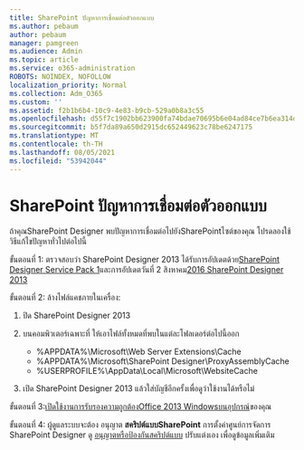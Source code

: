 ```yaml
---
title: SharePoint ปัญหาการเชื่อมต่อตัวออกแบบ
ms.author: pebaum
author: pebaum
manager: pamgreen
ms.audience: Admin
ms.topic: article
ms.service: o365-administration
ROBOTS: NOINDEX, NOFOLLOW
localization_priority: Normal
ms.collection: Adm_O365
ms.custom: ''
ms.assetid: f2b1b6b4-10c9-4e83-b9cb-529a0b8a3c55
ms.openlocfilehash: d55f7c1902bb623900fa74bdae70695b6e04ad84ce7b6ea314db614283ec436d
ms.sourcegitcommit: b5f7da89a650d2915dc652449623c78be6247175
ms.translationtype: MT
ms.contentlocale: th-TH
ms.lasthandoff: 08/05/2021
ms.locfileid: "53942044"
---
```

# <a name="sharepoint-designer-connection-issues"></a>SharePoint ปัญหาการเชื่อมต่อตัวออกแบบ 

ถ้าคุณSharePoint Designer พบปัญหาการเชื่อมต่อไปยังSharePointไซต์ของคุณ โปรดลองใช้วิธีแก้ไขปัญหาทั่วไปต่อไปนี้

ขั้นตอนที่ 1: ตรวจสอบว่า SharePoint Designer 2013 ได้รับการอัปเดตด้วย[SharePoint Designer Service Pack 1](https://support.microsoft.com/help/2817441/description-of-microsoft-sharepoint-designer-2013-service-pack-1-sp1)และการอัปเดตวันที่ 2 สิงหาคม[2016 SharePoint Designer 2013](https://support.microsoft.com/help/3114721/august-2-2016-update-for-sharepoint-designer-2013-kb3114721)



ขั้นตอนที่ 2: ล้างไฟล์แคชภายในเครื่อง:

1. ปิด SharePoint Designer 2013

2. บนคอมพิวเตอร์เฉพาะที่ ให้เอาไฟล์ทั้งหมดที่พบในแต่ละโฟลเดอร์ต่อไปนี้ออก

    - %APPDATA%\Microsoft\Web Server Extensions\Cache
    - %APPDATA%\Microsoft\SharePoint Designer\ProxyAssemblyCache
    - %USERPROFILE%\AppData\Local\Microsoft\WebsiteCache

3. เปิด SharePoint Designer 2013 แล้วใส่บัญชีอีกครั้งเพื่อดูว่าใช้งานได้หรือไม่

ขั้นตอนที่ 3:[เปิดใช้งานการรับรองความถูกต้องOffice 2013 Windowsบนอุปกรณ์](https://docs.microsoft.com/microsoft-365/admin/security-and-compliance/enable-modern-authentication)ของคุณ

ขั้นตอนที่ 4: ผู้ดูแลระบบจะต้อง อนุญาต **สคริปต์แบบSharePoint** การตั้งค่าศูนย์การจัดการ SharePoint Designer ดู [อนุญาตหรือป้องกันสคริปต์แบบ](https://docs.microsoft.com/sharepoint/allow-or-prevent-custom-script) ปรับแต่งเอง เพื่อดูข้อมูลเพิ่มเติม


